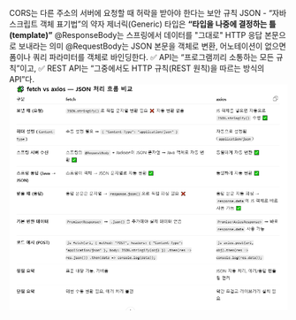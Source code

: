 CORS는 다른 주소의 서버에 요청할 때 허락을 받아야 한다는 보안 규칙
JSON - “자바스크립트 객체 표기법”의 약자
제너릭(Generic) 타입은 **“타입을 나중에 결정하는 틀(template)”**
@ResponseBody는 스프링에서 데이터를 "그대로" HTTP 응답 본문으로 보내라는 의미
@RequestBody는 JSON 본문을 객체로 변환,
어노테이션이 없으면 폼이나 쿼리 파라미터를 객체로 바인딩한다.
✅ API는 “프로그램끼리 소통하는 모든 규칙”이고,
✅ REST API는 “그중에서도 HTTP 규칙(REST 원칙)을 따르는 방식의 API”다.
![설명문구](./images/axiosVSFetch.png)
